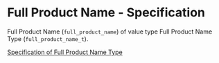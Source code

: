# Full Product Name - Specification

Full Product Name (`full_product_name`) of value type Full Product Name Type (`full_product_name_t`).

[Specification of Full Product Name Type](../../../types/full_product_name-spec.en.md)
